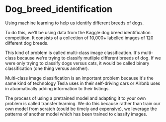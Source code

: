 # Dog_breed_identification
 Using machine learning to help us identify different breeds of dogs.

To do this, we'll be using data from the Kaggle dog breed identification competition. It consists of a collection of 10,000+ labelled images of 120 different dog breeds.

This kind of problem is called multi-class image classification. It's multi-class because we're trying to classify mutliple different breeds of dog. If we were only trying to classify dogs versus cats, it would be called binary classification (one thing versus another).

Multi-class image classification is an important problem because it's the same kind of technology Tesla uses in their self-driving cars or Airbnb uses in atuomatically adding information to their listings.

The process of using a pretrained model and adapting it to your own problem is called transfer learning. We do this because rather than train our own model from scratch (could be timely and expensive), we leverage the patterns of another model which has been trained to classify images.


